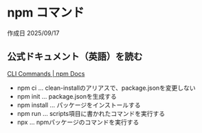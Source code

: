 # npm コマンド

作成日 2025/09/17

## 公式ドキュメント（英語）を読む

[CLI Commands | npm Docs](https://docs.npmjs.com/cli/v11/commands)

- npm ci ... clean-installのアリアスで、package.jsonを変更しない
- npm init ... package.jsonを生成する
- npm install ... パッケージをインストールする
- npm run ... scripts項目に書かれたコマンドを実行する
- npx ... npmパッケージのコマンドを実行する
